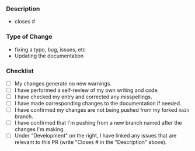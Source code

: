 <!--
👋 Hi, thanks for sending a PR to NanoJs! 💖
Please fill out all fields below to ensure your PR is reviewed quickly.
-->

### Description

- closes #

<!-- Please write a summary of the change, such as which topic(s) and file(s) that you have edited or created. Please also include relevant motivation and context: -->

### Type of Change

<!--- Please delete or cross off the bullet point(s) that are irrelevant to this PR: -->

- fixing a typo, bug, issues, etc
- Updating the documentation

### Checklist

<!-- Please check ALL the boxes: -->

- [ ] My changes generate no new warnings.
- [ ] I have performed a self-review of my own writing and code.
- [ ] I have checked my entry and corrected any misspellings.
- [ ] I have made corresponding changes to the documentation if needed.
- [ ] I have confirmed my changes are not being pushed from my forked `main`
      branch.
- [ ] I have confirmed that I'm pushing from a new branch named after the
      changes I'm making.
- [ ] Under "Development" on the right, I have linked any issues that are
      relevant to this PR (write "Closes #<issue number> in the "Description"
      above).

